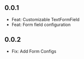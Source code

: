 ## 0.0.1

*  Feat: Customizable TextFormField
*  Feat: Form field configuration

## 0.0.2

*  Fix: Add Form Configs
